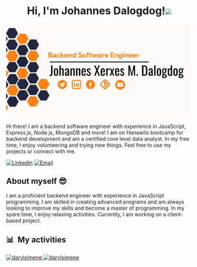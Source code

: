 <h1 align="center"> Hi, I'm Johannes Dalogdog!<img src="https://media.giphy.com/media/hvRJCLFzcasrR4ia7z/giphy.gif" width="30"></h1>
 <div align="center">

![](https://github.com/johannes-xerxes-sz/johannes-xerxes-sz/blob/main/banner.png)
 </div>


Hi there! I am a backend software engineer with experience in JavaScript, Express.js, Node.js, MongoDB and more! I am on Hanawilo bootcamp for backend development and am a certified core level data analyst. In my free time, I enjoy volunteering and trying new things. Feel free to use my projects or connect with me.

<div align="left">
    <a href="https://www.linkedin.com/in/johannes-xerxes-dalogdog"><img src="https://img.shields.io/badge/Connect-Johannes Xerxes Dalogdog-informational?style=for-the-badge&logo=linkedin" alt="LinkedIn" /></a>
    <a href="mailto:johannes.dalogdog@supportzebra.com"><img src="https://img.shields.io/badge/Email-johannes.dalogdog%40supportzebra.com-orange?style=for-the-badge&logo=Email" alt="Email" /></a>
</div>

## About myself :sunglasses:

I am a proficient backend engineer with experience in JavaScript programming. I am skilled in creating advanced programs and am always looking to improve my skills and become a master of programming. In my spare time, I enjoy relaxing activities. Currently, I am working on a client-based project.


  ## 📊 &nbsp;My activities
  <a href="https://github.com/darylsimene">
    <img width=450 height=170 align="center" alt="darylsimene" src="https://github-readme-stats.vercel.app/api?username=johannes-xerxes-sz&theme=codeSTACKr&show_icons=true&bg_color=0D1117&hide_border=true&count_private=true" />
  </a>
  <a href="https://github.com/darylsimene">
    <img align="center" alt="darylsimene" src="https://github-readme-stats.vercel.app/api/top-langs/?username=johannes-xerxes-sz&theme=codeSTACKr&layout=compact&bg_color=0D1117&hide_border=true&count_private=true" />
  </a>
</div>

<div>
